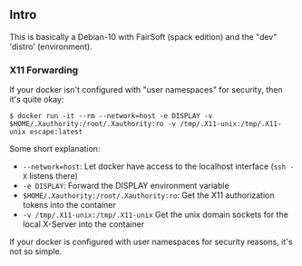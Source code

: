 
## Intro

This is basically a Debian-10 with FairSoft (spack edition)
and the "dev" 'distro' (environment).


### X11 Forwarding

If your docker isn't configured with "user namespaces" for
security, then it's quite okay:

```
$ docker run -it --rm --network=host -e DISPLAY -v $HOME/.Xauthority:/root/.Xauthority:ro -v /tmp/.X11-unix:/tmp/.X11-unix escape:latest
```

Some short explanation:
* `--network=host`: Let docker have access to the localhost interface (`ssh -X` listens there)
* `-e DISPLAY`: Forward the DISPLAY environment variable
* `$HOME/.Xauthority:/root/.Xauthority:ro`: Get the X11 authorization tokens into the container
* `-v /tmp/.X11-unix:/tmp/.X11-unix` Get the unix domain sockets for the local X-Server into the container

If your docker is configured with user namespaces for security reasons, it's not so simple.

